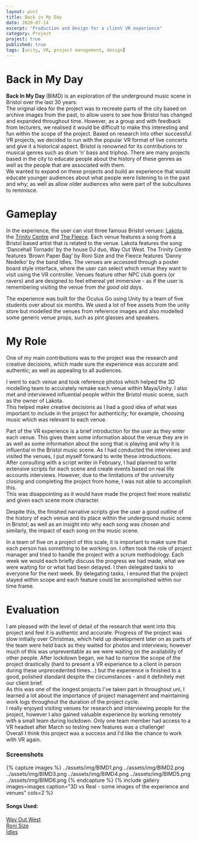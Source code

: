 ```yaml
---
layout: post
title: Back in My Day
date: 2020-07-14
excerpt: "Production and Design for a client VR experience"
category: Project   
project: true
published: true
tags: [unity, VR, project management, design]
---
```

# Back in My Day

<b>Back In My Day </b>(BIMD) is an exploration of the underground music scene in Bristol over the last 30 years. <br>The original idea for the project was to recreate parts of the city based on archive images from the past, to allow users to see how Bristol has changed and expanded throughout time. However, as a group and with feedback from lecturers, we realised it would be difficult to make this interesting and fun within the scope of the project.
Based on research into other successful VR projects, we decided to run with the popular VR format of live concerts and give it a historical aspect. 
Bristol is renowned for its contributions to musical genres such as drum ‘n’ bass and triphop. There are many projects based in the city to educate people about the history of these genres as well as the people that are associated with them. <br>We wanted to expand on these projects and build an experience that would educate younger audiences about what people were listening to in the past and why; as well as allow older audiences who were part of the subcultures to reminisce. 

# Gameplay

In the experience, the user can visit three famous Bristol venues: <a href="https://lakota.co.uk/" target="_blank">Lakota</a>, the <a href="https://www.trinitybristol.org.uk/" target="_blank">Trinity Centre</a> and <a href="https://thefleece.co.uk/" target="_blank">The Fleece</a>. 
Each venue features a song from a Bristol based artist that is related to the venue. Lakota features the song ‘Dancehall Tornado’ by the house DJ duo, Way Out West. The Trinity Centre features ‘Brown Paper Bag’ by Roni Size and the Fleece features ‘Danny Nedelko’ by the band Idles. The venues are accessed through a poster board style interface, where the user can select which venue they want to visit using the VR controller. Venues feature other NPC club goers (or ravers) and are designed to feel ethereal yet immersive - as if the user is remembering visiting the venue from <i> the good old days. </i> 

The experience was built for the Oculus Go using Unity by a team of five students over about six months. We used a lot of free assets from the unity store but modelled the venues from reference images and also modelled some generic venue props, such as pint glasses and speakers.

# My Role 
One of my main contributions was to the project was the research and creative decisions, which made sure the experience was accurate and authentic; as well as appealing to all audiences.

I went to each venue and took reference photos which helped the 3D modelling team to accurately remake each venue within Maya/Unity. I also met and interviewed influential people within the Bristol music scene, such as the owner of Lakota. <br>
This helped make creative decisions as I had a good idea of what was important to include in the project for authenticity; for example, choosing music which was relevant to each venue. <br>

Part of the VR experience is a brief introduction for the user as they enter each venue. This gives them some information about the venue they are in as well as some information about the song that is playing and why it is influential in the Bristol music scene. As I had conducted the interviews and visited the venues, I put myself forward to write these introductions.
<br>After consulting with a script writer in February, I had planned to write extensive scripts for each scene and create events based on real life accounts interviews. However, due to the limitations of the university closing and completing the project from home, I was not able to accomplish this. 
<br>This was disappointing as it would have made the project feel more realistic and given each scene more character. 

Despite this, the finished narrative scripts give the user a good outline of the history of each venue and its place within the underground music scene in Bristol; as well as an insight into why each song was chosen and similarly, the impact of each song on the music scene.
<br>

In a team of five on a project of this scale, it is important to make sure that each person has something to be working on. I often took the role of project manager and tried to handle the project with a scrum methodology. Each week we would each briefly discuss the progress we had made, what we were waiting for or what had been delayed. I then delegated tasks to everyone for the next week. By delegating tasks, I ensured that the project stayed within scope and each feature could be accomplished within our time frame. 

# Evaluation

I am pleased with the level of detail of the research that went into this project and feel it is authentic and accurate. Progress of the project was slow initially over Christmas, which held up development later on as parts of the team were held back as they waited for photos and interviews; however much of this was unpreventable as we were waiting on the availability of other people. After lockdown began, we had to narrow the scope of the project drastically (hard to present a VR experience to a client in person during these unprecedented times...) but the experience is finished to a good, polished standard despite the circumstances - and it definitely met our client brief.<br> As this was one of the longest projects I've taken part in throughout uni, I learned a lot about the importance of project management and maintaining work logs throughout the duration of the project cycle. 
<br> I really enjoyed visiting venues for research and interviewing people for the project, however I also gained valuable experience by working remotely with a small team during lockdown. Only one team member had access to a VR headset after March so testing new features was a challenge! 
<br> Overall I think this project was a success and I'd like the chance to work with VR again.

### Screenshots

{% capture images %}
	../assets/img/BIMD1.png
	../assets/img/BIMD2.png
	../assets/img/BIMD3.png
	../assets/img/BIMD4.png
	../assets/img/BIMD5.png
	../assets/img/BIMD6.png
{% endcapture %}
{% include gallery images=images caption="3D vs Real - some images of the experience and venues" cols=2 %}



#### Songs Used:
<a href="https://www.youtube.com/watch?v=YhelfGpCFKo" target="_blank">Way Out West</a> <br>
<a href="https://www.youtube.com/watch?v=cwI0gbGEyuI" target="_blank">Roni Size</a> <br>
<a href="https://www.youtube.com/watch?v=QkF_G-RF66M" target="_blank">Idles</a>


